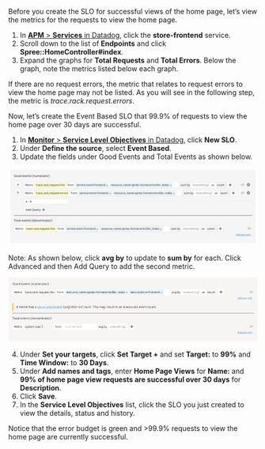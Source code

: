 Before you create the SLO for successful views of the home page, let’s view the metrics for the requests to view the home page.

1. In <a href="https://app.datadoghq.com/apm/services" target="_datadog">**APM** > **Services** in Datadog</a>, click the **store-frontend** service.
2. Scroll down to the list of **Endpoints** and click **Spree::HomeController#index**.
3. Expand the graphs for **Total Requests** and **Total Errors**. Below the graph, note the metrics listed below each graph.

If there are no request errors, the metric that relates to request errors to view the home page may not be listed. As you will see in the following step, the metric is *trace.rack.request.errors*.

Now, let’s create the Event Based SLO that 99.9% of requests to view the home page over 30 days are successful.

1. In <a href="https://app.datadoghq.com/slo" target="_datadog">**Monitor** > **Service Level Objectives** in Datadog</a>, click **New SLO**. 
2. Under **Define the source**, select **Event Based**.
3. Update the fields under Good Events and Total Events as shown below. 

![Events List](actionslos/assets/ebslo-homepage.png)

Note: As shown below, click **avg by** to update to **sum by** for each. Click Advanced and then Add Query to add the second metric.

![Events Selection](actionslos/assets/ebslo-goodevents2.gif)

4. Under **Set your targets**, click **Set Target +** and set **Target:** to **99%** and **Time Window:** to **30 Days**.
5. Under **Add names and tags**, enter **Home Page Views** for **Name:** and **99% of home page view requests are successful over 30 days** for **Description**.
6. Click **Save**.
7. In the **Service Level Objectives** list, click the SLO you just created to view the details, status and history.

Notice that the error budget is green and >99.9% requests to view the home page are currently successful.